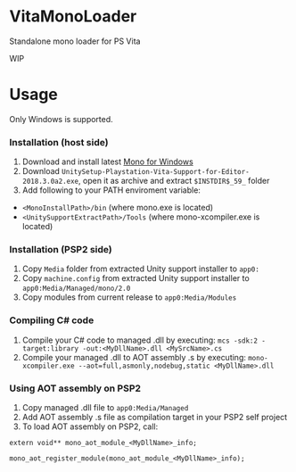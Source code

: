 # VitaMonoLoader
Standalone mono loader for PS Vita

WIP

# Usage
Only Windows is supported.
### Installation (host side)
1. Download and install latest [Mono for Windows](https://www.mono-project.com/download/stable/)
2. Download ```UnitySetup-Playstation-Vita-Support-for-Editor-2018.3.0a2.exe```, open it as archive and extract ```$INSTDIR$_59_``` folder
3. Add following to your PATH enviroment variable:
- ```<MonoInstallPath>/bin``` (where mono.exe is located)
- ```<UnitySupportExtractPath>/Tools``` (where mono-xcompiler.exe is located)
### Installation (PSP2 side)
1. Copy ```Media``` folder from extracted Unity support installer to ```app0:```
2. Copy ```machine.config``` from extracted Unity support installer to ```app0:Media/Managed/mono/2.0```
3. Copy modules from current release to ```app0:Media/Modules```
### Compiling C# code
1. Compile your C# code to managed .dll by executing: ```mcs -sdk:2 -target:library -out:<MyDllName>.dll <MySrcName>.cs```
2. Compile your managed .dll to AOT assembly .s by executing: ```mono-xcompiler.exe --aot=full,asmonly,nodebug,static <MyDllName>.dll```
### Using AOT assembly on PSP2
1. Copy managed .dll file to ```app0:Media/Managed```
2. Add AOT assembly .s file as compilation target in your PSP2 self project
3. To load AOT assembly on PSP2, call:
```
extern void** mono_aot_module_<MyDllName>_info;

mono_aot_register_module(mono_aot_module_<MyDllName>_info);
```
